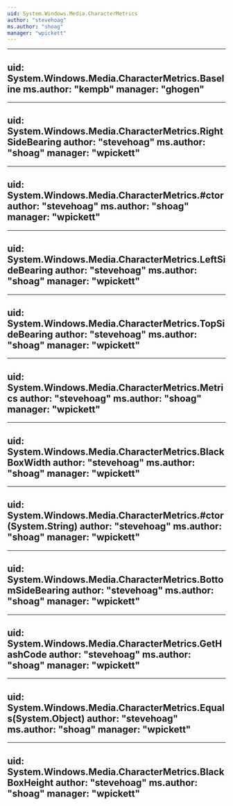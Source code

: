 ```yaml
---
uid: System.Windows.Media.CharacterMetrics
author: "stevehoag"
ms.author: "shoag"
manager: "wpickett"
---
```


---
uid: System.Windows.Media.CharacterMetrics.Baseline
ms.author: "kempb"
manager: "ghogen"
---

---
uid: System.Windows.Media.CharacterMetrics.RightSideBearing
author: "stevehoag"
ms.author: "shoag"
manager: "wpickett"
---

---
uid: System.Windows.Media.CharacterMetrics.#ctor
author: "stevehoag"
ms.author: "shoag"
manager: "wpickett"
---

---
uid: System.Windows.Media.CharacterMetrics.LeftSideBearing
author: "stevehoag"
ms.author: "shoag"
manager: "wpickett"
---

---
uid: System.Windows.Media.CharacterMetrics.TopSideBearing
author: "stevehoag"
ms.author: "shoag"
manager: "wpickett"
---

---
uid: System.Windows.Media.CharacterMetrics.Metrics
author: "stevehoag"
ms.author: "shoag"
manager: "wpickett"
---

---
uid: System.Windows.Media.CharacterMetrics.BlackBoxWidth
author: "stevehoag"
ms.author: "shoag"
manager: "wpickett"
---

---
uid: System.Windows.Media.CharacterMetrics.#ctor(System.String)
author: "stevehoag"
ms.author: "shoag"
manager: "wpickett"
---

---
uid: System.Windows.Media.CharacterMetrics.BottomSideBearing
author: "stevehoag"
ms.author: "shoag"
manager: "wpickett"
---

---
uid: System.Windows.Media.CharacterMetrics.GetHashCode
author: "stevehoag"
ms.author: "shoag"
manager: "wpickett"
---

---
uid: System.Windows.Media.CharacterMetrics.Equals(System.Object)
author: "stevehoag"
ms.author: "shoag"
manager: "wpickett"
---

---
uid: System.Windows.Media.CharacterMetrics.BlackBoxHeight
author: "stevehoag"
ms.author: "shoag"
manager: "wpickett"
---
